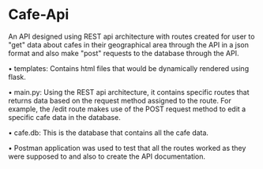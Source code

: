 # Cafe-Api
An API designed using REST api architecture with routes created for user to "get" data about cafes in their geographical area through the API in a json format and also make "post"  requests to the database through the API. 

• templates: Contains html files that would be dynamically rendered using flask.

• main.py: Using the REST api architecture, it contains specific routes that returns data based on the request method assigned to the route. For example, the /edit route makes use of the POST request method to edit a specific cafe data in the database. 

• cafe.db: This is the database that contains all the cafe data. 

• Postman application was used to test that all the routes worked as they were supposed to and also to create the API documentation. 
